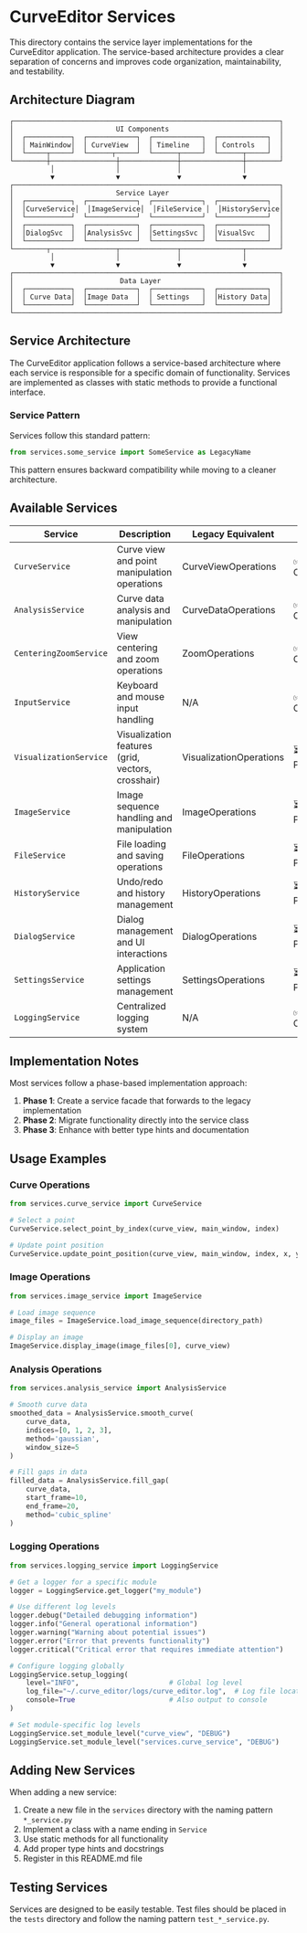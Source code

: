 # CurveEditor Services

This directory contains the service layer implementations for the CurveEditor application. The service-based architecture provides a clear separation of concerns and improves code organization, maintainability, and testability.

## Architecture Diagram

```
┌─────────────────────────────────────────────────────────────────┐
│                         UI Components                           │
│  ┌───────────┐  ┌────────────┐  ┌────────────┐  ┌────────────┐  │
│  │ MainWindow│  │ CurveView  │  │ Timeline   │  │ Controls   │  │
│  └─────┬─────┘  └──────┬─────┘  └──────┬─────┘  └──────┬─────┘  │
└────────┼────────────────┼──────────────┼───────────────┼────────┘
          │               │              │               │
          ▼               ▼              ▼               ▼
┌─────────────────────────────────────────────────────────────────┐
│                         Service Layer                           │
│  ┌───────────┐  ┌────────────┐  ┌────────────┐  ┌────────────┐  │
│  │CurveService│  │ImageService│  │FileService │  │HistoryService│
│  └───────────┘  └────────────┘  └────────────┘  └────────────┘  │
│  ┌───────────┐  ┌────────────┐  ┌────────────┐  ┌────────────┐  │
│  │DialogSvc  │  │AnalysisSvc │  │SettingsSvc │  │VisualSvc   │  │
│  └───────────┘  └────────────┘  └────────────┘  └────────────┘  │
└────────┬────────────────┬──────────────┬───────────────┬────────┘
          │               │              │               │
          ▼               ▼              ▼               ▼
┌─────────────────────────────────────────────────────────────────┐
│                          Data Layer                             │
│  ┌───────────┐  ┌────────────┐  ┌────────────┐  ┌────────────┐  │
│  │ Curve Data│  │Image Data  │  │ Settings   │  │History Data│  │
│  └───────────┘  └────────────┘  └────────────┘  └────────────┘  │
└─────────────────────────────────────────────────────────────────┘
```

## Service Architecture

The CurveEditor application follows a service-based architecture where each service is responsible for a specific domain of functionality. Services are implemented as classes with static methods to provide a functional interface.

### Service Pattern

Services follow this standard pattern:

```python
from services.some_service import SomeService as LegacyName
```

This pattern ensures backward compatibility while moving to a cleaner architecture.

## Available Services

| Service | Description | Legacy Equivalent | Status |
|---------|-------------|------------------|--------|
| `CurveService` | Curve view and point manipulation operations | CurveViewOperations | ✅ Complete |
| `AnalysisService` | Curve data analysis and manipulation | CurveDataOperations | ✅ Complete |
| `CenteringZoomService` | View centering and zoom operations | ZoomOperations | ✅ Complete |
| `InputService` | Keyboard and mouse input handling | N/A | ✅ Complete |
| `VisualizationService` | Visualization features (grid, vectors, crosshair) | VisualizationOperations | ⏳ In Progress |
| `ImageService` | Image sequence handling and manipulation | ImageOperations | ⏳ In Progress |
| `FileService` | File loading and saving operations | FileOperations | ⏳ In Progress |
| `HistoryService` | Undo/redo and history management | HistoryOperations | ⏳ In Progress |
| `DialogService` | Dialog management and UI interactions | DialogOperations | ⏳ In Progress |
| `SettingsService` | Application settings management | SettingsOperations | ⏳ In Progress |
| `LoggingService` | Centralized logging system | N/A | ✅ Complete |

## Implementation Notes

Most services follow a phase-based implementation approach:

1. **Phase 1**: Create a service facade that forwards to the legacy implementation
2. **Phase 2**: Migrate functionality directly into the service class
3. **Phase 3**: Enhance with better type hints and documentation

## Usage Examples

### Curve Operations

```python
from services.curve_service import CurveService

# Select a point
CurveService.select_point_by_index(curve_view, main_window, index)

# Update point position
CurveService.update_point_position(curve_view, main_window, index, x, y)
```

### Image Operations

```python
from services.image_service import ImageService

# Load image sequence
image_files = ImageService.load_image_sequence(directory_path)

# Display an image
ImageService.display_image(image_files[0], curve_view)
```

### Analysis Operations

```python
from services.analysis_service import AnalysisService

# Smooth curve data
smoothed_data = AnalysisService.smooth_curve(
    curve_data,
    indices=[0, 1, 2, 3],
    method='gaussian',
    window_size=5
)

# Fill gaps in data
filled_data = AnalysisService.fill_gap(
    curve_data,
    start_frame=10,
    end_frame=20,
    method='cubic_spline'
)
```

### Logging Operations

```python
from services.logging_service import LoggingService

# Get a logger for a specific module
logger = LoggingService.get_logger("my_module")

# Use different log levels
logger.debug("Detailed debugging information")
logger.info("General operational information")
logger.warning("Warning about potential issues")
logger.error("Error that prevents functionality")
logger.critical("Critical error that requires immediate attention")

# Configure logging globally
LoggingService.setup_logging(
    level="INFO",                      # Global log level
    log_file="~/.curve_editor/logs/curve_editor.log",  # Log file location
    console=True                       # Also output to console
)

# Set module-specific log levels
LoggingService.set_module_level("curve_view", "DEBUG")
LoggingService.set_module_level("services.curve_service", "DEBUG")
```

## Adding New Services

When adding a new service:

1. Create a new file in the `services` directory with the naming pattern `*_service.py`
2. Implement a class with a name ending in `Service`
3. Use static methods for all functionality
4. Add proper type hints and docstrings
5. Register in this README.md file

## Testing Services

Services are designed to be easily testable. Test files should be placed in the `tests` directory and follow the naming pattern `test_*_service.py`.
